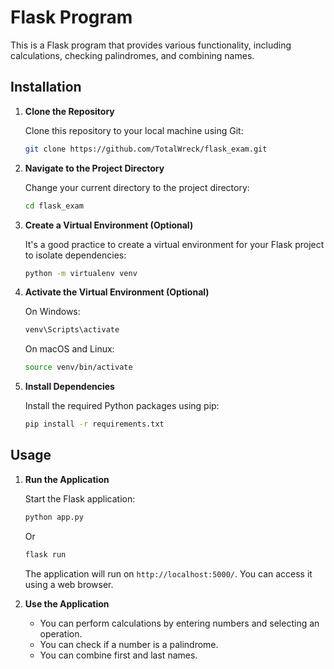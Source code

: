 # Flask Program

This is a Flask program that provides various functionality, including calculations, checking palindromes, and combining names.

## Installation

1. **Clone the Repository**

   Clone this repository to your local machine using Git:

   ```bash
   git clone https://github.com/TotalWreck/flask_exam.git
   ```

2. **Navigate to the Project Directory**

   Change your current directory to the project directory:

   ```bash
   cd flask_exam
   ```

3. **Create a Virtual Environment (Optional)**

   It's a good practice to create a virtual environment for your Flask project to isolate dependencies:

   ```bash
   python -m virtualenv venv
   ```

4. **Activate the Virtual Environment (Optional)**

   On Windows:

   ```bash
   venv\Scripts\activate
   ```

   On macOS and Linux:

   ```bash
   source venv/bin/activate
   ```

5. **Install Dependencies**

   Install the required Python packages using pip:

   ```bash
   pip install -r requirements.txt
   ```

## Usage

1. **Run the Application**

   Start the Flask application:

   ```bash
   python app.py
   ```

   Or

   ```bash
   flask run
   ```

   The application will run on `http://localhost:5000/`. You can access it using a web browser.

2. **Use the Application**

   - You can perform calculations by entering numbers and selecting an operation.
   - You can check if a number is a palindrome.
   - You can combine first and last names.
